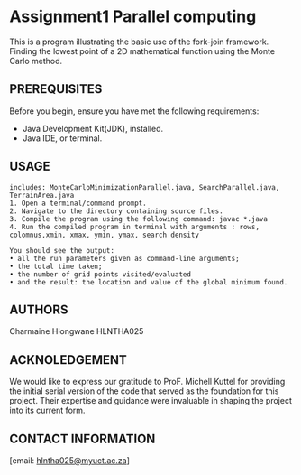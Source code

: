 # Assignment1 Parallel computing 

This is a program illustrating the basic use of the fork-join framework.
Finding the lowest point of a 2D mathematical function using the Monte Carlo method.

## PREREQUISITES 
Before you begin, ensure you have met the following requirements:
- Java Development Kit(JDK), installed.
- Java IDE, or terminal.

   
## USAGE
    includes: MonteCarloMinimizationParallel.java, SearchParallel.java, TerrainArea.java
    1. Open a terminal/command prompt.
    2. Navigate to the directory containing source files.
    3. Compile the program using the following command: javac *.java
    4. Run the compiled program in terminal with arguments : rows, colomnus,xmin, xmax, ymin, ymax, search density

    You should see the output:
    • all the run parameters given as command-line arguments;
    • the total time taken;
    • the number of grid points visited/evaluated
    • and the result: the location and value of the global minimum found.


## AUTHORS
Charmaine Hlongwane
HLNTHA025

## ACKNOLEDGEMENT
We would like to express our gratitude to ProF. Michell Kuttel for providing the initial serial version of the code that served as the foundation for this project. Their expertise and guidance were invaluable in shaping the project into its current form.

## CONTACT INFORMATION
[email: hlntha025@myuct.ac.za]
